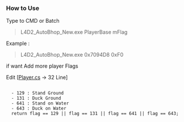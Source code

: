 ### How to Use

Type to CMD or Batch

> L4D2_AutoBhop_New.exe PlayerBase mFlag
  
Example :
> L4D2_AutoBhop_New.exe 0x7094D8 0xF0



if want Add more player Flags

Edit [[Player.cs](https://github.com/KnifeLemon/Left4Dead2-Autobhop-CSharp/blob/f0a834fe99e54d9733609de79e7bd70d131a5d9c/L4D2_AutoBhop_New/Player.cs#L32) -> 32 Line]
<pre>
<code>
  - 129 : Stand Ground
  - 131 : Duck Ground
  - 641 : Stand on Water
  - 643 : Duck on Water
  return flag == 129 || flag == 131 || flag == 641 || flag == 643;
</code>
</pre>

